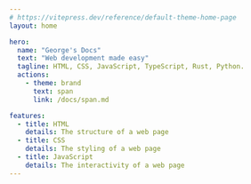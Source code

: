 ```yaml
---
# https://vitepress.dev/reference/default-theme-home-page
layout: home

hero:
  name: "George's Docs"
  text: "Web development made easy"
  tagline: HTML, CSS, JavaScript, TypeScript, Rust, Python.
  actions:
    - theme: brand
      text: span
      link: /docs/span.md

features:
  - title: HTML
    details: The structure of a web page
  - title: CSS
    details: The styling of a web page
  - title: JavaScript
    details: The interactivity of a web page
---
```


